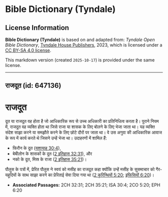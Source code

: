 # Bible Dictionary (Tyndale)

## License Information

**Bible Dictionary (Tyndale)** is based on and adapted from: _Tyndale Open Bible Dictionary_, [Tyndale House Publishers](https://tyndaleopenresources.com/), 2023, which is licensed under a [CC BY-SA 4.0 license](https://creativecommons.org/licenses/by-sa/4.0/legalcode.en).

This markdown version (created `2025-10-17`) is provided under the same license.



--------------------------------

## राजदूत (id: 647136)

राजदूत
======

दूत या राजदूत वह होता है जो आधिकारिक रूप से उच्च अधिकारी का प्रतिनिधित्व करता है। पुराने नियम में, राजदूत वह व्यक्ति होता था जिसे राजा या शासक के लिए बोलने के लिए भेजा जाता था। यह व्यक्ति संदेश साझा करने या समझौते करने के लिए छोटे दौरों पर जाता था। वे उस अगुवा की आधिकारिक आवाज के रूप में कार्य करते थे जिसने उन्हें भेजा था। उदाहरणों में शामिल हैं:

* फिरौन के दूत ([यशायाह 30:4](https://ref.ly/Isa30:4)),
* बेबीलोन के शासकों के दूत ([2 इतिहास 32:31](https://ref.ly/2Chr32:31)), और
* नको के दूत, मिस्र के राजा ([2 इतिहास 35:21](https://ref.ly/2Chr35:21))।

पौलुस के पत्रों में, प्रेरित पौलुस ने स्वयं को मसीह का राजदूत कहा क्योंकि उन्हें मसीह के सुसमाचार को गैर\-यहूदियों के साथ साझा करने का प्रेरिताई सेवा दिया गया था ([2 कुरिन्थियों 5:20](https://ref.ly/2Cor5:20); [इफिसियों 6:20](https://ref.ly/Eph6:20))।

* **Associated Passages:** 2CH 32:31; 2CH 35:21; ISA 30:4; 2CO 5:20; EPH 6:20

